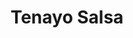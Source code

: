 ---              
layout: default
category: work
title: Tenayo Salsa
tags:
  shopify
redirect_to: http://tenayo.com/
color: 910
stroke_color: EECC18
---